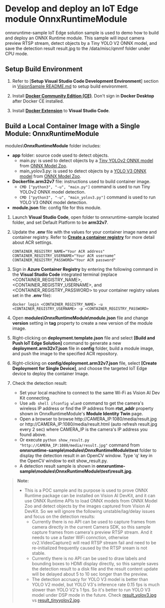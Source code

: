 # Develop and deploy an IoT Edge module OnnxRuntimeModule

onnxruntime-sample IoT Edge solution sample is used to demo how to build and deploy an ONNX Runtime module.  This sample will input camera preview RTSP stream, detect objects by a Tiny YOLO V2 ONNX model, and save the detection result result.jpg to the /data/misc/qmmf folder under CPU mode.

## Setup Build Environment

1. Refer to [**Setup Visual Studio Code Development Environment**] section in [VisionSample README.md](../VisionSample/README.md) to setup build environment.

1. Install [**Docker Community Edition (CE)**](https://docs.docker.com/install/#supported-platforms).  Don't sign in **Docker Desktop** after Docker CE installed.

1. Install [**Docker Extension**](https://marketplace.visualstudio.com/items?itemName=PeterJausovec.vscode-docker) to **Visual Studio Code**.

## Build a Local Container Image with a Single Module: OnnxRuntimeModule

modules\\**OnnxRuntimeModule** folder includes:
   * **app** folder: source code used to detect objects.
       * main.py: is used to detect objects by a [Tiny YOLOv2 ONNX model](https://onnxzoo.blob.core.windows.net/models/opset_8/tiny_yolov2/tiny_yolov2.tar.gz) from [ONNX Model Zoo](https://github.com/onnx/models).
       * main_yolov3.py: is used to detect objects by a [YOLO V3 ONNX model](https://onnxzoo.blob.core.windows.net/models/opset_10/yolov3/yolov3.tar.gz) from [ONNX Model Zoo](https://github.com/onnx/models).
   * **Dockerfile.arm32v7** file: instructions used to build container image.
       * `CMD ["python3", "-u", "main.py"]` command is used to run Tiny YOLOv2 ONNX model detection.
       * `CMD ["python3", "-u", "main_yolov3.py"]` command is used to run YOLO V3 ONNX model detection.
   * **module.json** file: config file for this module.

1. Launch **Visual Studio Code**, open folder to onnxruntime-sample located folder, and set Default Platform to be **arm32v7**.

2. Update the **.env** file with the values for your container image name and container registry.  Refer to [**Create a container registry**](https://docs.microsoft.com/en-us/azure/iot-edge/tutorial-python-module#create-a-container-registry) for more detail about ACR settings.
     ```<language>
     CONTAINER_REGISTRY_NAME="Your ACR address"
     CONTAINER_REGISTRY_USERNAME="Your ACR username"
     CONTAINER_REGISTRY_PASSWORD="Your ACR password"
     ```

3. Sign in **Azure Container Registry** by entering the following command in the **Visual Studio Code** integrated terminal (replace <CONTAINER_REGISTRY_NAME>, <CONTAINER_REGISTRY_USERNAME>, and <CONTAINER_REGISTRY_PASSWORD> to your container registry values set in the **.env** file):
    ```<language>
    docker login <CONTAINER_REGISTRY_NAME> -u <CONTAINER_REGISTRY_USERNAME> -p <CONTAINER_REGISTRY_PASSWORD> 
    ```

4. Open **modules\OnnxRuntimeModule\module.json** file and change **version** setting in **tag** property to create a new version of the module image.

5. Right-clicking on **deployment.template.json** file and select **[Build and Push IoT Edge Solution]** command to generate a new **deployment.arm32v7.json** file in **config** folder, build a module image, and push the image to the specified ACR repository.

6. Right-clicking on **config/deployment.arm32v7.json** file, select **[Create Deployment for Single Device]**, and choose the targeted IoT Edge device to deploy the container Image.

7. Check the detection result:

    * Set your local machine to connect to the same Wi-Fi as Vision AI Dev Kit connecting.
    * Use `adb shell ifconfig wlan0` command to get the camera's wireless IP address or find the IP address from **rtst_addr** property shown in OnnxRuntimeModule's **Module Identity Twin** page.
    * Open a browser to browse http://CAMERA_IP:1080/media/result.jpg or http://CAMERA_IP:1080/media/result.html (auto refresh result.jpg every 2 sec) where CAMERA_IP is the camera's IP address you found above.
    * Or execute `python show_result.py "http://CAMERA_IP:1080/media/result.jpg"` command from **onnxruntime-sample\modules\OnnxRuntimeModule\test** folder to display the detection result in an OpenCV window.  Type 'q' key in the OpenCV window to exit show_result.py.
    * A detection result sample is shown in **onnxruntime-sample\modules\OnnxRuntimeModule\test\result.jpg**.

> **Note:**
> * This is a POC sample and its purpose is used to prove ONNX Runtime package can be installed on Vision AI DevKit, and it can use ONNX Runtime APIs to load ONNX models from ONNX Model Zoo and detect objects by the images captured from Vision AI DevKit.  So we will ignore the following unstable/lag/delay issues and focus on the detection results:
>     * Currently there is no API can be used to capture frames from camera directly in the current Camera SDK, so this sample capture frames from camera's preview RTSP stream.  And it needs to use a faster WiFi connction, otherwise cv2.VideoCapture() will read RTSP stream fail and need to be re-initialized frequently caused by the RTSP sream is not stable.
>     * Currently there is no API can be used to draw labels and bounding boxes to HDMI display directly, so this sample saves the detection result to a disk file and the result content update will be delayed about 5 to 10 sec longer than the preview.
>     * The detection accruacy for YOLO V3 model is better than YOLO V2 model, but YOLO V3's inference rate 0.15 fps is much slower than YOLO V2's 1 fps.  So it's better to run YOLO V3 model under DSP mode in the future. Check [result_yolov3.jpg](./modules/OnnxRuntimeModule/test/result_yolov3.jpg) vs [result_tinyyolov2.jpg](./modules/OnnxRuntimeModule/test/result_tinyyolov2.jpg).


